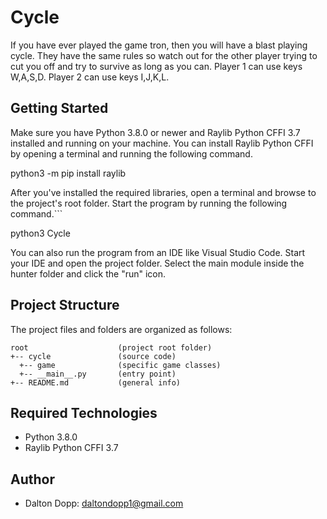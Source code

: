 # Cycle

If you have ever played the game tron, then you will have a blast playing cycle. They have the same rules so watch out for the other player trying to cut you off and try to survive as long as you can. Player 1 can use keys W,A,S,D. Player 2 can use keys I,J,K,L.

## Getting Started

Make sure you have Python 3.8.0 or newer and Raylib Python CFFI 3.7 installed and running on your machine. You can install Raylib Python CFFI by opening a terminal and running the following command.

python3 -m pip install raylib

After you've installed the required libraries, open a terminal and browse to the project's root folder. Start the program by running the following command.```

python3 Cycle

You can also run the program from an IDE like Visual Studio Code. Start your IDE and open the 
project folder. Select the main module inside the hunter folder and click the "run" icon.

## Project Structure

The project files and folders are organized as follows:
```
root                    (project root folder)
+-- cycle               (source code)
  +-- game              (specific game classes)
  +-- __main__.py       (entry point)
+-- README.md           (general info)
```

## Required Technologies

* Python 3.8.0
* Raylib Python CFFI 3.7

## Author
 
* Dalton Dopp: daltondopp1@gmail.com
